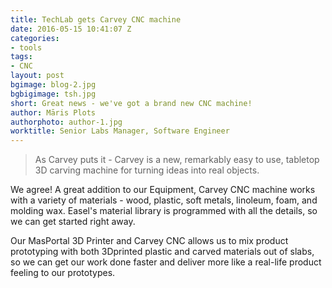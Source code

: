 ```yaml
---
title: TechLab gets Carvey CNC machine
date: 2016-05-15 10:41:07 Z
categories:
- tools
tags:
- CNC
layout: post
bgimage: blog-2.jpg
bgbigimage: tsh.jpg
short: Great news - we've got a brand new CNC machine!
author: Māris Plots
authorphoto: author-1.jpg
worktitle: Senior Labs Manager, Software Engineer
---
```


<blockquote>As Carvey puts it - Carvey is a new, remarkably easy to use, tabletop 3D carving machine for turning ideas into real objects.</blockquote>
We agree! A great addition to our Equipment, Carvey CNC machine works with a variety of materials - wood, plastic, soft metals, linoleum, foam, and molding wax. Easel's material library is programmed with all the details, so we can get started right away.

Our MasPortal 3D Printer and Carvey CNC allows us to mix product prototyping with both 3Dprinted plastic and carved materials out of slabs, so we can get our work done faster and deliver more like a real-life product feeling to our prototypes.
